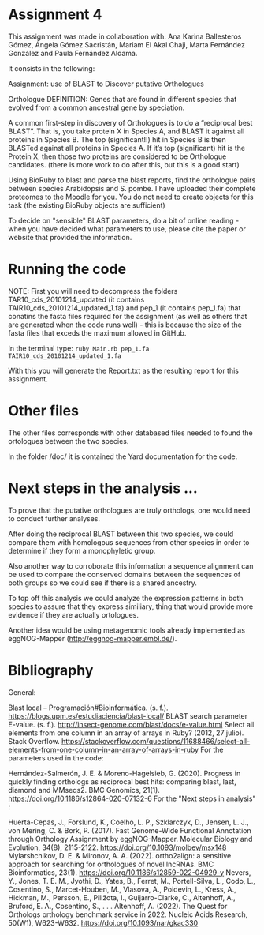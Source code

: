# Assignment 4
This assignment was made in collaboration with: Ana Karina Ballesteros Gómez, Ángela Gómez Sacristán, Mariam El Akal Chaji, Marta Fernández González and Paula Fernández Aldama.

It consists in the following:

Assignment: use of BLAST to Discover putative Orthologues

Orthologue DEFINITION: Genes that are found in different species that evolved from a common ancestral gene by speciation.

A common first-step in discovery of Orthologues is to do a “reciprocal best BLAST”. That is, you take protein X in Species A, and BLAST it against all proteins in Species B. The top (significant!!) hit in Species B is then BLASTed against all proteins in Species A.
If it’s top (significant) hit is the Protein X, then those two proteins are considered to be Orthologue candidates. (there is more work to do after this, but this is a good start)

Using BioRuby to blast and parse the blast reports, find the orthologue pairs between species Arabidopsis and S. pombe. I have uploaded their complete proteomes to the Moodle for you. You do not need to create objects for this task (the existing BioRuby objects are sufficient)

To decide on "sensible" BLAST parameters, do a bit of online reading - when you have decided what parameters to use, please cite the paper or website that provided the information.

# Running the code
NOTE: First you will need to decompress the folders TAR10_cds_20101214_updated (it contains TAIR10_cds_20101214_updated_1.fa) and pep_1 (it contains pep_1.fa) that conatins the fasta files required for the assignment (as well as others that are generated when the code runs well) - this is because the size of the fasta files that exceds the maximum allowed in GitHub.

In the terminal type: `ruby Main.rb pep_1.fa TAIR10_cds_20101214_updated_1.fa`

With this you will generate the Report.txt as the resulting report for this assignment.

# Other files
The other files corresponds with other databased files needed to found the ortologues between the two species.

In the folder /doc/ it is contained the Yard documentation for the code.

# Next steps in the analysis ...
To prove that the putative orthologues are truly orthologs, one would need to conduct further analyses.

After doing the reciprocal BLAST between this two species, we could compare them with homologous sequences from other species in order to determine if they form a monophyletic group.

Also another way to corroborate this information a sequence alignment can be used to compare the conserved domains between the sequences of both groups so we could see if there is a shared ancestry.

To top off this analysis we could analyze the expression patterns in both species to assure that they express similiary, thing that would provide more evidence if they are actually ortologues.

Another idea would be using metagenomic tools already implemented as eggNOG-Mapper (http://eggnog-mapper.embl.de/).

# Bibliography
General:

Blast local – Programación#Bioinformática. (s. f.). https://blogs.upm.es/estudiaciencia/blast-local/
BLAST search parameter E-value. (s. f.). http://insect-genome.com/blast/docs/e-value.html
Select all elements from one column in an array of arrays in Ruby? (2012, 27 julio). Stack Overflow. https://stackoverflow.com/questions/11688466/select-all-elements-from-one-column-in-an-array-of-arrays-in-ruby
For the parameters used in the code:

Hernández-Salmerón, J. E. & Moreno-Hagelsieb, G. (2020). Progress in quickly finding orthologs as reciprocal best hits: comparing blast, last, diamond and MMseqs2. BMC Genomics, 21(1). https://doi.org/10.1186/s12864-020-07132-6
For the "Next steps in analysis" :

Huerta-Cepas, J., Forslund, K., Coelho, L. P., Szklarczyk, D., Jensen, L. J., von Mering, C. & Bork, P. (2017). Fast Genome-Wide Functional Annotation through Orthology Assignment by eggNOG-Mapper. Molecular Biology and Evolution, 34(8), 2115-2122. https://doi.org/10.1093/molbev/msx148
Mylarshchikov, D. E. & Mironov, A. A. (2022). ortho2align: a sensitive approach for searching for orthologues of novel lncRNAs. BMC Bioinformatics, 23(1). https://doi.org/10.1186/s12859-022-04929-y
Nevers, Y., Jones, T. E. M., Jyothi, D., Yates, B., Ferret, M., Portell-Silva, L., Codo, L., Cosentino, S., Marcet-Houben, M., Vlasova, A., Poidevin, L., Kress, A., Hickman, M., Persson, E., Piližota, I., Guijarro-Clarke, C., Altenhoff, A., Bruford, E. A., Cosentino, S., . . . Altenhoff, A. (2022). The Quest for Orthologs orthology benchmark service in 2022. Nucleic Acids Research, 50(W1), W623-W632. https://doi.org/10.1093/nar/gkac330
